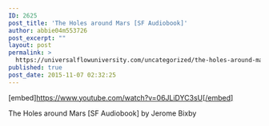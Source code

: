 ```yaml
---
ID: 2625
post_title: 'The Holes around Mars [SF Audiobook]'
author: abbie04m553726
post_excerpt: ""
layout: post
permalink: >
  https://universalflowuniversity.com/uncategorized/the-holes-around-mars-sf-audiobook/
published: true
post_date: 2015-11-07 02:32:25
---
```

[embed]https://www.youtube.com/watch?v=06JLiDYC3sU[/embed]<br>
<p>The Holes around Mars [SF Audiobook]  by Jerome Bixby</p>